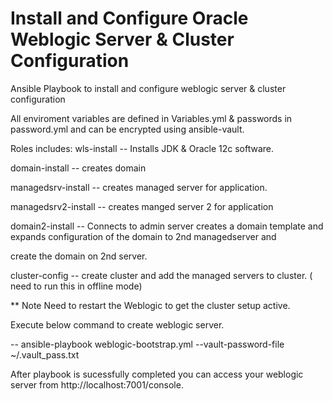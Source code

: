 # Install and Configure Oracle Weblogic Server & Cluster Configuration 

Ansible Playbook to install and configure weblogic server & cluster configuration 

All enviroment variables are defined in Variables.yml & passwords in password.yml and can be encrypted using ansible-vault. 

Roles includes: 
wls-install -- Installs JDK & Oracle 12c software. 

domain-install -- creates domain 

managedsrv-install -- creates managed server for application. 

managedsrv2-install -- creates manged server 2 for application 

domain2-install -- Connects to admin server creates a domain template and expands configuration of the domain to 2nd managedserver and 

create the domain on 2nd server. 

cluster-config --  create cluster and add the managed servers to cluster. ( need to run this in offline mode)

** Note Need to restart the Weblogic to get the cluster setup active. 

Execute below command to create weblogic server.

-- ansible-playbook weblogic-bootstrap.yml --vault-password-file ~/.vault_pass.txt

After playbook is sucessfully completed you can access your weblogic server from http://localhost:7001/console. 
